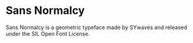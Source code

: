# Sans Normalcy


Sans Normalcy is a geometric typeface made by SYwaves and released under the SIL Open Font License.
